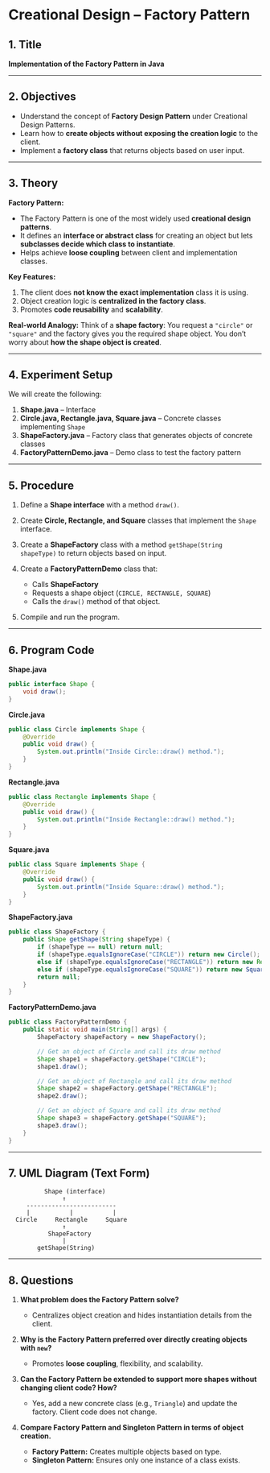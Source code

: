 

# **Creational Design – Factory Pattern**

## **1. Title**

**Implementation of the Factory Pattern in Java**

---

## **2. Objectives**

* Understand the concept of **Factory Design Pattern** under Creational Design Patterns.
* Learn how to **create objects without exposing the creation logic** to the client.
* Implement a **factory class** that returns objects based on user input.

---

## **3. Theory**

**Factory Pattern:**

* The Factory Pattern is one of the most widely used **creational design patterns**.
* It defines an **interface or abstract class** for creating an object but lets **subclasses decide which class to instantiate**.
* Helps achieve **loose coupling** between client and implementation classes.

**Key Features:**

1. The client does **not know the exact implementation** class it is using.
2. Object creation logic is **centralized in the factory class**.
3. Promotes **code reusability** and **scalability**.

**Real-world Analogy:**
Think of a **shape factory**: You request a `"circle"` or `"square"` and the factory gives you the required shape object. You don’t worry about **how the shape object is created**.

---

## **4. Experiment Setup**

We will create the following:

1. **Shape.java** – Interface
2. **Circle.java, Rectangle.java, Square.java** – Concrete classes implementing `Shape`
3. **ShapeFactory.java** – Factory class that generates objects of concrete classes
4. **FactoryPatternDemo.java** – Demo class to test the factory pattern

---

## **5. Procedure**

1. Define a **Shape interface** with a method `draw()`.
2. Create **Circle, Rectangle, and Square** classes that implement the `Shape` interface.
3. Create a **ShapeFactory** class with a method `getShape(String shapeType)` to return objects based on input.
4. Create a **FactoryPatternDemo** class that:

   * Calls **ShapeFactory**
   * Requests a shape object (`CIRCLE, RECTANGLE, SQUARE`)
   * Calls the `draw()` method of that object.
5. Compile and run the program.

---

## **6. Program Code**

**Shape.java**

```java
public interface Shape {
    void draw();
}
```

**Circle.java**

```java
public class Circle implements Shape {
    @Override
    public void draw() {
        System.out.println("Inside Circle::draw() method.");
    }
}
```

**Rectangle.java**

```java
public class Rectangle implements Shape {
    @Override
    public void draw() {
        System.out.println("Inside Rectangle::draw() method.");
    }
}
```

**Square.java**

```java
public class Square implements Shape {
    @Override
    public void draw() {
        System.out.println("Inside Square::draw() method.");
    }
}
```

**ShapeFactory.java**

```java
public class ShapeFactory {
    public Shape getShape(String shapeType) {
        if (shapeType == null) return null;
        if (shapeType.equalsIgnoreCase("CIRCLE")) return new Circle();
        else if (shapeType.equalsIgnoreCase("RECTANGLE")) return new Rectangle();
        else if (shapeType.equalsIgnoreCase("SQUARE")) return new Square();
        return null;
    }
}
```

**FactoryPatternDemo.java**

```java
public class FactoryPatternDemo {
    public static void main(String[] args) {
        ShapeFactory shapeFactory = new ShapeFactory();

        // Get an object of Circle and call its draw method
        Shape shape1 = shapeFactory.getShape("CIRCLE");
        shape1.draw();

        // Get an object of Rectangle and call its draw method
        Shape shape2 = shapeFactory.getShape("RECTANGLE");
        shape2.draw();

        // Get an object of Square and call its draw method
        Shape shape3 = shapeFactory.getShape("SQUARE");
        shape3.draw();
    }
}
```

---

## **7. UML Diagram (Text Form)**

```
          Shape (interface)
               ↑
     -------------------------
     |           |           |
  Circle     Rectangle     Square
               ↑
           ShapeFactory
               |
        getShape(String)
```

---

## **8. Questions**

1. **What problem does the Factory Pattern solve?**

   * Centralizes object creation and hides instantiation details from the client.

2. **Why is the Factory Pattern preferred over directly creating objects with `new`?**

   * Promotes **loose coupling**, flexibility, and scalability.

3. **Can the Factory Pattern be extended to support more shapes without changing client code? How?**

   * Yes, add a new concrete class (e.g., `Triangle`) and update the factory. Client code does not change.

4. **Compare Factory Pattern and Singleton Pattern in terms of object creation.**

   * **Factory Pattern:** Creates multiple objects based on type.
   * **Singleton Pattern:** Ensures only one instance of a class exists.
